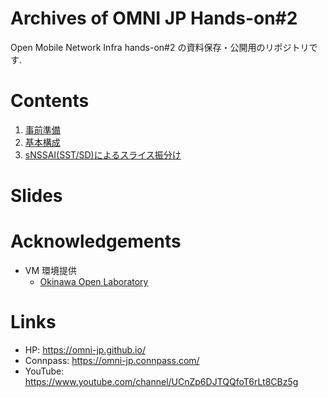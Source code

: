 # Archives of OMNI JP Hands-on#2

Open Mobile Network Infra hands-on#2 の資料保存・公開用のリポジトリです.

# Contents

1. [事前準備](docs/REQUIREMENTS.md)
2. [基本構成](basic/README.md)
3. [sNSSAI(SST/SD)によるスライス振分け](multiUPF1/README.md)

# Slides

# Acknowledgements

- VM 環境提供
  - [Okinawa Open Laboratory](https://www.okinawaopenlabs.org/)

# Links

- HP: https://omni-jp.github.io/
- Connpass: https://omni-jp.connpass.com/
- YouTube: https://www.youtube.com/channel/UCnZp6DJTQQfoT6rLt8CBz5g
